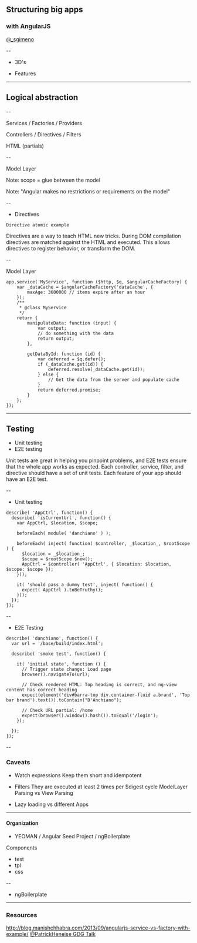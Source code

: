 ## Structuring big apps

### with AngularJS

[@_sgimeno](http://twitter.com/_sgimeno "Twitter @_sgimeno")

--

- 3D's

- Features


---


## Logical abstraction

--

Services / Factories / Providers

Controllers / Directives / Filters

HTML (partials)


--


Model Layer  


Note: 
scope = glue between the model 


Note:
"Angular makes no restrictions or requirements on the model"

--

- Directives

```
Directive atomic example

```
Directives are a way to teach HTML new tricks. During DOM compilation directives are matched against the HTML and executed. This allows directives to register behavior, or transform the DOM.

--

Model Layer

```
app.service('MyService', function ($http, $q, $angularCacheFactory) {
    var _dataCache = $angularCacheFactory('dataCache', { 
        maxAge: 3600000 // items expire after an hour
    });
    /**
     * @class MyService
     */
    return {
        manipulateData: function (input) {
            var output;
            // do something with the data
            return output;
        },
            
        getDataById: function (id) {
            var deferred = $q.defer();
            if (_dataCache.get(id)) {
                deferred.resolve(_dataCache.get(id));
            } else {
                // Get the data from the server and populate cache
            }
            return deferred.promise;
        }
    };
});
```

---

## Testing

- Unit testing
- E2E testing

Unit tests are great in helping you pinpoint problems, and E2E tests ensure that the whole app works as expected. Each controller, service, filter, and directive should have a set of unit tests. Each feature of your app should have an E2E test.

--

- Unit testing
```
describe( 'AppCtrl', function() {
  describe( 'isCurrentUrl', function() {
    var AppCtrl, $location, $scope;

    beforeEach( module( 'danchiano' ) );

    beforeEach( inject( function( $controller, _$location_, $rootScope ) {
      $location = _$location_;
      $scope = $rootScope.$new();
      AppCtrl = $controller( 'AppCtrl', { $location: $location, $scope: $scope });
    }));

    it( 'should pass a dummy test', inject( function() {
      expect( AppCtrl ).toBeTruthy();
    }));
  });
});
```

--

- E2E Testing

```
describe( 'danchiano', function() {
  var url = '/base/build/index.html';
  
  describe( 'smoke test', function() {

    it( 'initial state', function () {
      // Trigger state change: Load page
      browser().navigateTo(url);

      // Check rendered HTML: Top heading is correct, and ng-view content has correct heading
      expect(element('div#barra-top div.container-fluid a.brand', 'Top bar brand').text()).toContain("D'Anchiano");

      // Check URL partial: /home
      expect(browser().window().hash()).toEqual('/login');
    });

  });
});
```

--

### Caveats

 - Watch expressions
 Keep them short and idempotent

 - Filters
 They are executed at least 2 times per $digest cycle ModelLayer Parsing vs View Parsing
 
 - Lazy loading vs different Apps


---

#### Organization



- YEOMAN / Angular Seed Project / ngBoilerplate

Components
- test
- tpl
- css

--

- ngBoilerplate




---

### Resources

http://blog.manishchhabra.com/2013/09/angularjs-service-vs-factory-with-example/
[@PatrickHeneise GDG Talk](https://speakerdeck.com/patrickheneise/taking-the-leap-of-faith-into-angularjs)



